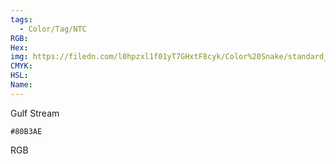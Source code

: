 ```yaml
---
tags:
  - Color/Tag/NTC
RGB:
Hex:
img: https://filedn.com/l0hpzxl1f01yT7GHxtF8cyk/Color%20Snake/standard_csv_to_svg/%23/80B3AE.svg
CMYK:
HSL:
Name:
---
```

Gulf Stream
```palette
#80B3AE
```
RGB
